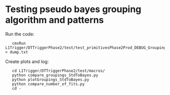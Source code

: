 # Testing pseudo bayes grouping algorithm and patterns

Run the code:

       cmsRun L1Trigger/DTTriggerPhase2/test/test_primitivesPhase2Prod_DEBUG_Grouping_cfg.py > dump.txt

Create plots and log:

       cd L1Trigger/DTTriggerPhase2/test/macros/
       python compare_groupings_StdToBayes.py
       python plotGroupings_StdToBayes.py
       python compare_number_of_fits.py
       cd -



